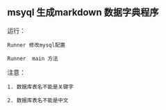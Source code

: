 ## msyql  生成markdown 数据字典程序



运行：
   
    Runner 修改mysql配置
    
    Runner  main 方法 
    

注意：
    
    1. 数据库表名不能是关键字
    
    2. 数据库表名不能是中文